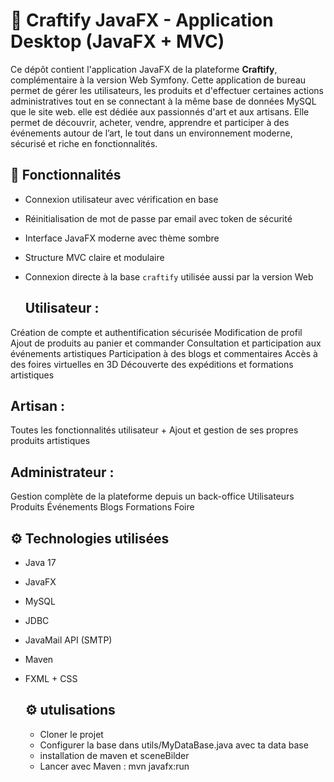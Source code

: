 # 🎨 Craftify JavaFX - Application Desktop (JavaFX + MVC)

Ce dépôt contient l'application JavaFX de la plateforme **Craftify**, complémentaire à la version Web Symfony.
Cette application de bureau permet de gérer les utilisateurs, les produits et d'effectuer certaines actions administratives
tout en se connectant à la même base de données MySQL que le site web.
elle est dédiée aux passionnés d'art et aux artisans. Elle permet de découvrir, acheter, vendre, apprendre et participer à des événements autour de l’art, le tout dans un environnement moderne, sécurisé et riche en fonctionnalités.

## 🧩 Fonctionnalités

- Connexion utilisateur avec vérification en base
- Réinitialisation de mot de passe par email avec token de sécurité
- Interface JavaFX moderne avec thème sombre
- Structure MVC claire et modulaire
- Connexion directe à la base `craftify` utilisée aussi par la version Web

  ## Utilisateur :
Création de compte et authentification sécurisée
Modification de profil
Ajout de produits au panier et commander
Consultation et participation aux événements artistiques
Participation à des blogs et commentaires
Accès à des foires virtuelles en 3D
Découverte des expéditions et formations artistiques

## Artisan :
Toutes les fonctionnalités utilisateur +
Ajout et gestion de ses propres produits artistiques

## Administrateur :
Gestion complète de la plateforme depuis un back-office
Utilisateurs
Produits
Événements
Blogs
Formations
Foire

## ⚙️ Technologies utilisées

- Java 17
- JavaFX
- MySQL
- JDBC
- JavaMail API (SMTP)
- Maven
- FXML + CSS

  ## ⚙️ utulisations
  - Cloner le projet
  - Configurer la base dans utils/MyDataBase.java avec ta data base
  - installation de maven et sceneBilder
  - Lancer avec Maven : mvn javafx:run
    



